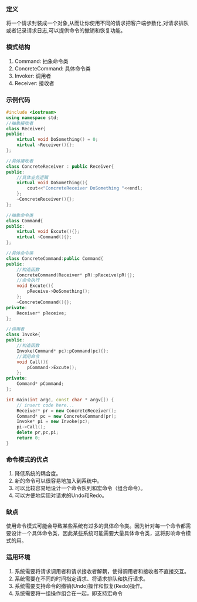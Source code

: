 ### 定义
将一个请求封装成一个对象,从而让你使用不同的请求把客户端参数化,对请求排队或者记录请求日志,可以提供命令的撤销和恢复功能。

### 模式结构
1. Command: 抽象命令类
2. ConcreteCommand: 具体命令类
3. Invoker: 调用者
4. Receiver: 接收者

### 示例代码
```cpp
#include <iostream>
using namespace std;
//抽象接收者
class Receiver{
public:
    virtual void DoSomething() = 0;
    virtual ~Receiver(){};
};

//具体接收者
class ConcreteReceiver : public Receiver{
public:
    //具体业务逻辑
    virtual void DoSomething(){
        cout<<"ConcreteReceiver DoSomething "<<endl;
    };
    ~ConcreteReceiver(){};
};

//抽象命令类
class Command{
public:
    virtual void Excute(){};
    virtual ~Command(){};
};

//具体命令类
class ConcreteCommand:public Command{
public:
    //构造函数
    ConcreteCommand(Receiver* pR):pReceive(pR){};
    //命令执行
    void Excute(){
        pReceive->DoSomething();
    };
    ~ConcreteCommand(){};
private:
    Receiver* pReceive;
};

//调用者
class Invoke{
public:
    //构造函数
    Invoke(Command* pc):pCommand(pc){};
    //调用命令
    void Call(){
        pCommand->Excute();
    };
private:
    Command* pCommand;
};

int main(int argc, const char * argv[]) {
    // insert code here...
    Receiver* pr = new ConcreteReceiver();
    Command* pc = new ConcreteCommand(pr);
    Invoke* pi = new Invoke(pc);
    pi->Call();
    delete pr,pc,pi;
    return 0;
}
```

### 命令模式的优点
1. 降低系统的耦合度。
2. 新的命令可以很容易地加入到系统中。
3. 可以比较容易地设计一个命令队列和宏命令（组合命令）。
4. 可以方便地实现对请求的Undo和Redo。

### 缺点
使用命令模式可能会导致某些系统有过多的具体命令类。因为针对每一个命令都需要设计一个具体命令类，因此某些系统可能需要大量具体命令类，这将影响命令模式的用。

### 适用环境
1. 系统需要将请求调用者和请求接收者解耦，使得调用者和接收者不直接交互。
2. 系统需要在不同的时间指定请求、将请求排队和执行请求。
3. 系统需要支持命令的撤销(Undo)操作和恢复(Redo)操作。
4. 系统需要将一组操作组合在一起，即支持宏命令
